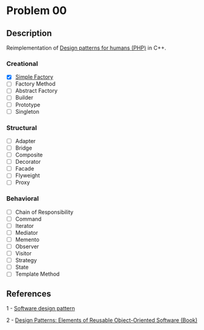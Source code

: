 # Problem 00

## Description

Reimplementation  of [Design patterns for humans (PHP)](https://github.com/kamranahmedse/design-patterns-for-humans) in C++.

### Creational

- [x] [Simple Factory](creational/simple_factory.cpp)
- [ ] Factory Method
- [ ] Abstract Factory
- [ ] Builder
- [ ] Prototype
- [ ] Singleton

### Structural

- [ ] Adapter
- [ ] Bridge
- [ ] Composite
- [ ] Decorator
- [ ] Facade
- [ ] Flyweight
- [ ] Proxy

### Behavioral

- [ ] Chain of Responsibility
- [ ] Command
- [ ] Iterator
- [ ] Mediator
- [ ] Memento
- [ ] Observer
- [ ] Visitor
- [ ] Strategy
- [ ] State
- [ ] Template Method

## References

1 -  [Software design pattern](https://en.wikipedia.org/wiki/Software_design_pattern)

2 - [Design Patterns: Elements of Reusable Object-Oriented Software (Book)](https://www.amazon.com/Design-Patterns-Object-Oriented-Addison-Wesley-Professional-ebook/dp/B000SEIBB8)
